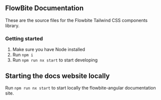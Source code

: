 ## FlowBite Documentation

These are the source files for the Flowbite Tailwind CSS components library.

### Getting started

1. Make sure you have Node installed
2. Run `npm i`
3. Run `npm run nx start` to start developing

## Starting the docs website locally

Run `npm run nx start` to start locally the flowbite-angular documentation site.
